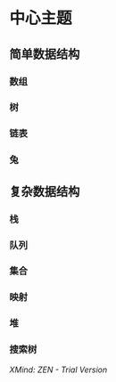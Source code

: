 # 中心主题

## 简单数据结构

### 数组

### 树

### 链表

### 兔

## 复杂数据结构

### 栈

### 队列

### 集合

### 映射

### 堆

### 搜索树

*XMind: ZEN - Trial Version*